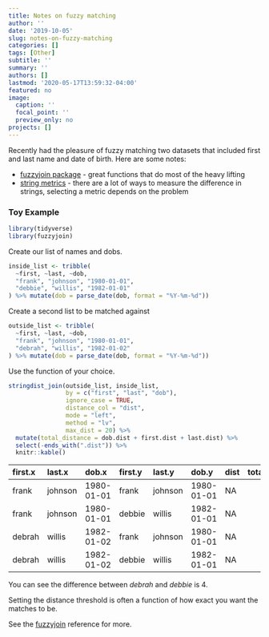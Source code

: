 ```yaml
---
title: Notes on fuzzy matching
author: ''
date: '2019-10-05'
slug: notes-on-fuzzy-matching
categories: []
tags: [Other]
subtitle: ''
summary: ''
authors: []
lastmod: '2020-05-17T13:59:32-04:00'
featured: no
image:
  caption: ''
  focal_point: ''
  preview_only: no
projects: []
---
```

Recently had the pleasure of fuzzy matching two datasets that included first and last name and date of birth.  Here are some notes:

* [fuzzyjoin package](https://github.com/dgrtwo/fuzzyjoin) - great functions that do most of the heavy lifting
* [string metrics](http://finzi.psych.upenn.edu/library/stringdist/html/stringdist-metrics.html) - there are a lot of ways to measure the difference in strings, selecting a metric depends on the problem


### Toy Example

``` r
library(tidyverse)
library(fuzzyjoin)
```

Create our list of names and dobs.

``` r
inside_list <- tribble(
  ~first, ~last, ~dob,
  "frank", "johnson", "1980-01-01",
  "debbie", "willis", "1982-01-01"
) %>% mutate(dob = parse_date(dob, format = "%Y-%m-%d"))
```

Create a second list to be matched against

``` r
outside_list <- tribble(
  ~first, ~last, ~dob,
  "frank", "johnson", "1980-01-01",
  "debrah", "willis", "1982-01-02"
) %>% mutate(dob = parse_date(dob, format = "%Y-%m-%d"))
```

Use the function of your choice.
``` r
stringdist_join(outside_list, inside_list,
                by = c("first", "last", "dob"),
                ignore_case = TRUE,
                distance_col = "dist",
                mode = "left",
                method = "lv",
                max_dist = 20) %>% 
  mutate(total_distance = dob.dist + first.dist + last.dist) %>% 
  select(-ends_with(".dist")) %>% 
  knitr::kable()
```

| first.x | last.x  | dob.x      | first.y | last.y  | dob.y      | dist | total\_distance |
| :------ | :------ | :--------- | :------ | :------ | :--------- | :--- | --------------: |
| frank   | johnson | 1980-01-01 | frank   | johnson | 1980-01-01 | NA   |               0 |
| frank   | johnson | 1980-01-01 | debbie  | willis  | 1982-01-01 | NA   |              14 |
| debrah  | willis  | 1982-01-02 | frank   | johnson | 1980-01-01 | NA   |              14 |
| debrah  | willis  | 1982-01-02 | debbie  | willis  | 1982-01-01 | NA   |               4 |

You can see the difference between _debrah_ and _debbie_ is 4.

Setting the distance threshold is often a function of how exact you want the matches to be.

See the [fuzzyjoin](http://varianceexplained.org/fuzzyjoin/) reference for more.


